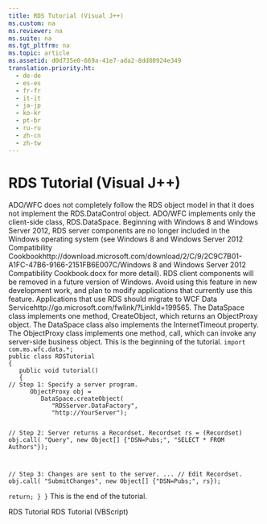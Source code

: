 ```yaml
---
title: RDS Tutorial (Visual J++)
ms.custom: na
ms.reviewer: na
ms.suite: na
ms.tgt_pltfrm: na
ms.topic: article
ms.assetid: d0d735e0-669a-41e7-ada2-8dd80924e349
translation.priority.ht: 
  - de-de
  - es-es
  - fr-fr
  - it-it
  - ja-jp
  - ko-kr
  - pt-br
  - ru-ru
  - zh-cn
  - zh-tw
---
```

# RDS Tutorial (Visual J++)
<?xml version="1.0" encoding="utf-8"?>
<developerConceptualDocument xmlns="http://ddue.schemas.microsoft.com/authoring/2003/5" xmlns:xlink="http://www.w3.org/1999/xlink" xmlns:xsi="http://www.w3.org/2001/XMLSchema-instance" xsi:schemaLocation="http://ddue.schemas.microsoft.com/authoring/2003/5 http://dduestorage.blob.core.windows.net/ddueschema/developer.xsd">
  <introduction>
    <para>ADO/WFC does not completely follow the RDS object model in that it does not implement the <legacyLink xlink:href="d85ea4fc-451c-436e-97b8-58f92b149dd0">RDS.DataControl</legacyLink> object. ADO/WFC implements only the client-side class, <legacyLink xlink:href="9194bffa-5bdf-4dff-af86-f7158c23bfa7">RDS.DataSpace</legacyLink>.</para>
    <alert class="important">
      <para>Beginning with Windows 8 and Windows Server 2012, RDS server components are no longer included in the Windows operating system (see Windows 8 and <externalLink><linkText>Windows Server 2012 Compatibility Cookbook</linkText><linkUri>http://download.microsoft.com/download/2/C/9/2C9C7B01-A1FC-47B6-9166-2151FB6E007C/Windows 8 and Windows Server 2012 Compatibility Cookbook.docx</linkUri></externalLink> for more detail). RDS client components will be removed in a future version of Windows. Avoid using this feature in new development work, and plan to modify applications that currently use this feature. Applications that use RDS should migrate to <externalLink><linkText>WCF Data Service</linkText><linkUri>http://go.microsoft.com/fwlink/?LinkId=199565</linkUri></externalLink>.</para>
    </alert>
    <para>The <legacyBold>DataSpace</legacyBold> class implements one method, <legacyLink xlink:href="dec96be6-0b31-4953-9c9a-e962b5afcd18">CreateObject</legacyLink>, which returns an <legacyLink xlink:href="f68f58bc-ad28-46cc-9fb3-099e1a678397">ObjectProxy</legacyLink> object. The <legacyBold>DataSpace</legacyBold> class also implements the <legacyLink xlink:href="4d1c8892-4bbc-4e71-bf4b-ba52c0ea9549">InternetTimeout</legacyLink> property.</para>
    <para>The <legacyBold>ObjectProxy</legacyBold> class implements one method, call, which can invoke any server-side business object.</para>
    <para>         <legacyBold>This is the beginning of the tutorial.</legacyBold>       </para>
    <code>import com.ms.wfc.data.*;
public class RDSTutorial 
{
   public void tutorial()
   {
// Step 1: Specify a server program.
      ObjectProxy obj = 
         DataSpace.createObject(
            "RDSServer.DataFactory", 
            "http://YourServer");

// Step 2: Server returns a Recordset. 
      Recordset rs = (Recordset) obj.call(
            "Query", 
            new Object[] {"DSN=Pubs;", "SELECT * FROM Authors"});

// Step 3: Changes are sent to the server. 
      ...                        // Edit Recordset.
      obj.call(
            "SubmitChanges", 
            new Object[] {"DSN=Pubs;", rs});   
      return;
   }
}</code>
    <para>         <legacyBold>This is the end of the tutorial.</legacyBold>       </para>
  </introduction>
  <relatedTopics>
<link xlink:href="6e3305a0-7bc7-40d1-9122-235c15d23ab2">RDS Tutorial</link>
<link xlink:href="e2a48c4d-88b1-43ff-a202-9cdec54997d2">RDS Tutorial (VBScript)</link>
</relatedTopics>
</developerConceptualDocument>